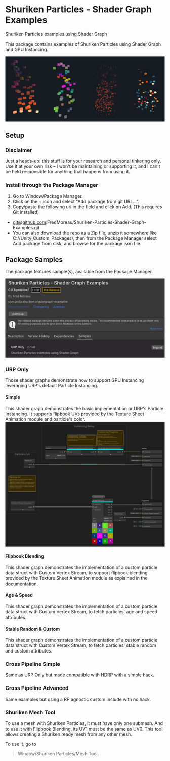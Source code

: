 # Shuriken Particles - Shader Graph Examples
Shuriken Particles examples using Shader Graph

This package contains examples of Shuriken Particles using Shader Graph and GPU Instancing.

![alt text](Documentation~/images/urp-only-examples.png)

## Setup

### Disclaimer
Just a heads-up: this stuff is for your research and personal tinkering only. Use it at your own risk – I won't be maintaining or supporting it, and I can't be held responsible for anything that happens from using it.

### Install through the Package Manager
1. Go to Window/Package Manager.
2. Click on the + icon and select "Add package from git URL...".
2. Copy/paste the following url in the field and click on Add. (This requires Git installed)
- git@github.com:FredMoreau/Shuriken-Particles-Shader-Graph-Examples.git
- You can also download the repo as a Zip file, unzip it somewhere like C://Unity_Custom_Packages/, then from the Package Manager select Add package from disk, and browse for the package.json file.

## Package Samples
The package features sample(s), available from the Package Manager.

![alt text](Documentation~/images/package-samples.png)

### URP Only
Those shader graphs demonstrate how to support GPU Instancing leveraging URP's default Particle Instancing.

#### Simple
This shader graph demonstrates the basic implementation or URP's Particle Instancing.
It supports flipbook UVs provided by the Texture Sheet Animation module and particle's color.
![alt text](Documentation~/images/urp-only-simple.png)

#### Flipbook Blending
This shader graph demonstrates the implementation of a custom particle data struct with Custom Vertex Stream, to support flipbook blending provided by the Texture Sheet Animation module as explained in the documentation.

#### Age & Speed
This shader graph demonstrates the implementation of a custom particle data struct with Custom Vertex Stream, to fetch particles' age and speed attributes.

#### Stable Random & Custom
This shader graph demonstrates the implementation of a custom particle data struct with Custom Vertex Stream, to fetch particles' stable random and custom attributes.

### Cross Pipeline Simple
Same as URP Only but made compatible with HDRP with a simple hack.

### Cross Pipeline Advanced
Same examples but using a RP agnostic custom include with no hack.

### Shuriken Mesh Tool
To use a mesh with Shuriken Particles, it must have only one submesh.
And to use it with Flipbook Blending, its UV1 must be the same as UV0.
This tool allows creating a Shuriken ready mesh from any other mesh.

To use it, go to
>Window/Shuriken Particles/Mesh Tool.
